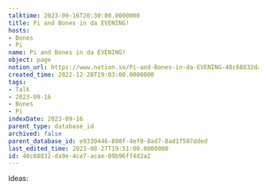 ```yaml
---
talktime: 2023-09-16T20:30:00.0000000
title: Pi and Bones in da EVENING!
hosts:
- Bones
- Pi
name: Pi and Bones in da EVENING!
object: page
notion_url: https://www.notion.so/Pi-and-Bones-in-da-EVENING-48c68832da9e4ce7acae09b96ff4d2a2
created_time: 2022-12-28T19:03:00.0000000
tags:
- Talk
- 2023-09-16
- Bones
- Pi
indexDate: 2023-09-16
parent_type: database_id
archived: false
parent_database_id: e9339446-880f-4ef0-8ad7-8ad1f507dded
last_edited_time: 2023-08-27T19:51:00.0000000
id: 48c68832-da9e-4ce7-acae-09b96ff4d2a2
---
```


Ideas:

























